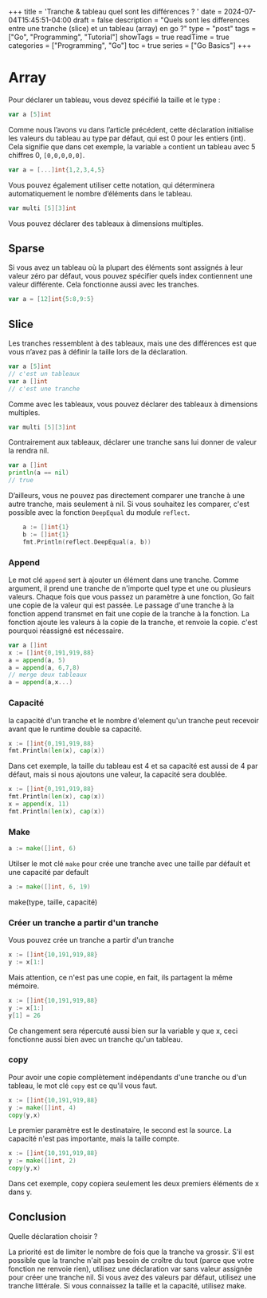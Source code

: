 +++
title = 'Tranche & tableau quel sont les différences ? '
date = 2024-07-04T15:45:51-04:00
draft = false
description = "Quels sont les differences entre une tranche (slice) et un tableau (array) en go ?"
type = "post"
tags = ["Go", "Programming", "Tutorial"]
showTags = true
readTime = true
categories = ["Programming", "Go"]
toc = true
series = ["Go Basics"]
+++

# Array

Pour déclarer un tableau, vous devez spécifié la taille et le type : 
```go
var a [5]int
```
Comme nous l’avons vu dans l’article précédent, cette déclaration initialise les valeurs du tableau au type par défaut, qui est 0 pour les entiers (int). Cela signifie que dans cet exemple, la variable `a` contient un tableau avec 5 chiffres 0, `[0,0,0,0,0]`.

```go
var a = [...]int{1,2,3,4,5}
```
Vous pouvez également utiliser cette notation, qui déterminera automatiquement le nombre d’éléments dans le tableau.

```go
var multi [5][3]int
```
Vous pouvez déclarer des tableaux à dimensions multiples.

## Sparse
Si vous avez un tableau où la plupart des éléments sont assignés à leur valeur zéro par défaut, vous pouvez spécifier quels index contiennent une valeur différente. Cela fonctionne aussi avec les tranches.

```go
var a = [12]int{5:8,9:5}
```
## Slice
Les tranches ressemblent à des tableaux, mais une des différences est que vous n’avez pas à définir la taille lors de la déclaration.

```go
var a [5]int
// c'est un tableaux
var a []int
// c'est une tranche
```
Comme avec les tableaux, vous pouvez déclarer des tableaux à dimensions multiples.

```go
var multi [5][3]int
```
Contrairement aux tableaux, déclarer une tranche sans lui donner de valeur la rendra nil.

```go
var a []int
println(a == nil)
// true
```
D’ailleurs, vous ne pouvez pas directement comparer une tranche à une autre tranche, mais seulement à nil.
Si vous souhaitez les comparer, c'est possible avec la fonction `DeepEqual` du module `reflect`.    
```go
	a := []int{1}
	b := []int{1}
	fmt.Println(reflect.DeepEqual(a, b))
```
### Append 

Le mot clé `append` sert à ajouter un élément dans une tranche. Comme argument, il prend une tranche de n'importe quel type et une ou plusieurs valeurs. Chaque fois que vous passez un paramètre à une fonction, Go fait une copie de la valeur qui est passée. Le passage d'une tranche à la fonction append transmet en fait une copie de la tranche à la fonction. La fonction ajoute les valeurs à la copie de la tranche, et renvoie la copie. c'est pourquoi réassigné est nécessaire.

```go
var a []int
x := []int{0,191,919,88}
a = append(a, 5)
a = append(a, 6,7,8)
// merge deux tableaux
a = append(a,x...)
```
### Capacité
la capacité d'un tranche et le nombre d'element qu'un tranche peut recevoir avant que le runtime double sa capacité.
```go
x := []int{0,191,919,88}
fmt.Println(len(x), cap(x))
```
Dans cet exemple, la taille du tableau est 4 et sa capacité est aussi de 4 par défaut, mais si nous ajoutons une valeur, la capacité sera doublée.

```go
x := []int{0,191,919,88}
fmt.Println(len(x), cap(x))
x = append(x, 11)
fmt.Println(len(x), cap(x))
```
### Make
```go
a := make([]int, 6)
```
Utilser le mot clé `make` pour crée une tranche avec une taille par défault et une capacité par default

```go
a := make([]int, 6, 19)
```
make(type, taille, capacité)

### Créer un tranche a partir d'un tranche
Vous pouvez crée un tranche a partir d'un tranche 
```go
x := []int{10,191,919,88}
y := x[1:]
```
Mais attention, ce n'est pas une copie, en fait, ils partagent la même mémoire.
```go
x := []int{10,191,919,88}
y := x[1:]
y[1] = 26
```
Ce changement sera répercuté aussi bien sur la variable y que x, ceci fonctionne aussi bien avec un tranche qu'un tableau.

### copy 
Pour avoir une copie complètement indépendants d'une tranche ou d'un tableau, le mot clé `copy` est ce qu'il vous faut.
```go
x := []int{10,191,919,88}
y := make([]int, 4)
copy(y,x)
```
Le premier paramètre est le destinataire, le second est la source. La capacité n'est pas importante, mais la taille compte.

```go
x := []int{10,191,919,88}
y := make([]int, 2)
copy(y,x)
```
Dans cet exemple, copy copiera seulement les deux premiers éléments de x dans y.

## Conclusion 

Quelle déclaration choisir ?

La priorité est de limiter le nombre de fois que la tranche va grossir. S'il est possible que la tranche n'ait pas besoin de croître du tout (parce que votre fonction ne renvoie rien), utilisez une déclaration var sans valeur assignée pour créer une tranche nil. Si vous avez des valeurs par défaut, utilisez une tranche littérale. Si vous connaissez la taille et la capacité, utilisez make.
